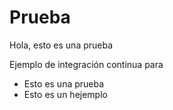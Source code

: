 # Prueba

Hola, esto es una prueba

Ejemplo de integración continua para

* Esto es una prueba
* Esto es un hejemplo


